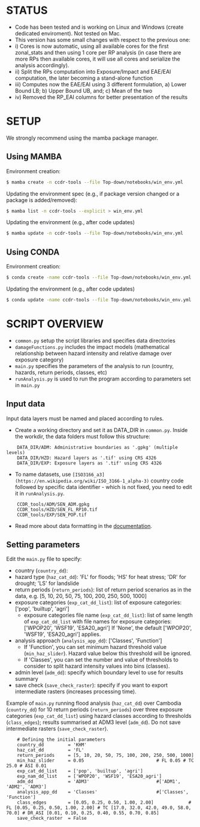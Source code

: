 # STATUS

- Code has been tested and is working on Linux and Windows (create dedicated enviroment). Not tested on Mac.
- This version has some small changes with respect to the previous one:
-   i) Cores is now automatic, using all available cores for the first zonal_stats and then using 1 core per RP analysis (in case there are more RPs then available cores, it will use all cores and serialize the analysis accordingly).
-   ii) Split the RPs computation into Exposure/Impact and EAE/EAI computation, the later becoming a stand-alone function
-   iii) Computes now the EAE/EAI using 3 different formulation, a) Lower Bound LB; b) Upper Bound UB, and; c) Mean of the two
-   iv) Removed the RP_EAI columns for better presentation of the results

# SETUP
We strongly recommend using the mamba package manager.

## Using MAMBA

Environment creation:

```bash
$ mamba create -n ccdr-tools --file Top-down/notebooks/win_env.yml
```

Updating the environment spec (e.g., if package version changed or a package is added/removed):

```bash
$ mamba list -n ccdr-tools --explicit > win_env.yml
```

Updating the environment (e.g., after code updates)

```bash
$ mamba update -n ccdr-tools --file Top-down/notebooks/win_env.yml
```

## Using CONDA

Environment creation:

```bash
$ conda create -name ccdr-tools --file Top-down/notebooks/win_env.yml
```

Updating the environment (e.g., after code updates)

```bash
$ conda update -name ccdr-tools --file Top-down/notebooks/win_env.yml
```

# SCRIPT OVERVIEW

- `common.py` setup the script libraries and specifies data directories
- `damageFunctions.py` includes the impact models (mathematical relationship between hazard intensity and relative damage over exposure category)
- `main.py` specifies the parameters of the analysis to run (country, hazards, return periods, classes, etc)
- `runAnalysis.py` is used to run the program according to parameters set in `main.py`

## Input data

Input data layers must be named and placed according to rules.

- Create a working directory and set it as DATA_DIR in `common.py`.
  Inside the workdir, the data folders must follow this structure:
```
    DATA_DIR/ADM: Administrative boundaries as '.gpkg' (multiple levels)
    DATA_DIR/HZD: Hazard layers as '.tif' using CRS 4326
    DATA_DIR/EXP: Exposure layers as '.tif' using CRS 4326
```
- To name datasets, use `[ISO3166_a3](https://en.wikipedia.org/wiki/ISO_3166-1_alpha-3)` country code followed by specific data identifier - which is not fixed, you need to edit it in `runAnalysis.py`.
```
    CCDR_tools/ADM/SEN_ADM.gpkg
    CCDR_tools/HZD/SEN_FL_RP10.tif
    CCDR_tools/EXP/SEN_POP.tif
```
- Read more about data formatting in the [documentation](https://gfdrr.github.io/CCDR-tools/docs/tool-setup.html).

## Setting parameters

Edit the `main.py` file to specify:
- country (`country_dd`):
- hazard type (`haz_cat_dd`): 'FL' for floods; 'HS' for heat stress; 'DR' for drought; 'LS' for landslide
- return periods (`return_periods`): list of return period scenarios as in the data, e.g. [5, 10, 20, 50, 75, 100, 200, 250, 500, 1000]
- exposure categories (`exp_cat_dd_list`): list of exposure categories: ['pop', 'builtup', 'agri']
  - exposure categories file name (`exp_cat_dd_list`): list  of same length of `exp_cat_dd_list` with file names for exposure categories: ['WPOP20', 'WSF19', 'ESA20_agri']
    If 'None', the default ['WPOP20', 'WSF19', 'ESA20_agri'] applies. 
- analysis approach (`analysis_app_dd`): ['Classes', 'Function']
  - If 'Function', you can set minimum hazard threshold value (`min_haz_slider`). Hazard value below this threshold will be ignored.
  - If 'Classes',  you can set the number and value of thresholds to consider to split hazard intensity values into bins (classes).
- admin level (`adm_dd`): specify which boundary level to use for results summary
- save check (`save_check_raster`): specify if you want to export intermediate rasters (increases processing time).

Example of `main.py` running flood analysis (`haz_cat_dd`) over Cambodia (`country_dd`) for 10 return periods (`return_periods`) over three exposure categories (`exp_cat_dd_list`) using hazard classes according to thresholds (`class_edges`); results summarised at ADM3 level (`adm_dd`). Do not save intermediate rasters (`save_check_raster`).
```
    # Defining the initial parameters
    country_dd         = 'KHM'
    haz_cat_dd         = 'FL'
    return_periods     = [5, 10, 20, 50, 75, 100, 200, 250, 500, 1000]
    min_haz_slider     = 0.05 							# FL 0.05 # TC 25.0 # ASI 0.01
    exp_cat_dd_list    = ['pop', 'builtup', 'agri']
    exp_nam_dd_list    = ['WPOP20', 'WSF19', 'ESA20_agri']
    adm_dd             = 'ADM3' 						#['ADM1', 'ADM2', 'ADM3']
    analysis_app_dd    = 'Classes' 						#['Classes', 'Function']
    class_edges        = [0.05, 0.25, 0.50, 1.00, 2.00] 			# FL [0.05, 0.25, 0.50, 1.00, 2.00] # TC [17.0, 32.0, 42.0, 49.0, 58.0, 70.0] # DR_ASI [0.01, 0.10, 0.25, 0.40, 0.55, 0.70, 0.85]
    save_check_raster  = False
```
